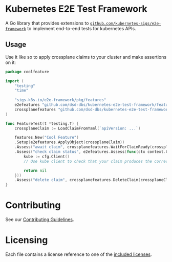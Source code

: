 <!--
 ~ SPDX-FileCopyrightText: Copyright DB InfraGO AG and contributors
 ~ SPDX-License-Identifier: Apache-2.0
 -->

# Kubernetes E2E Test Framework

A Go library that provides extensions to [`github.com/kubernetes-sigs/e2e-framework`](https://github.com/kubernetes-sigs/e2e-framework) to implement end-to-end tests for kubernetes APIs.

## Usage

Use it like so to apply crossplane claims to your cluster and make assertions on it:

```go
package coolfeature

import (
	"testing"
	"time"
	
	"sigs.k8s.io/e2e-framework/pkg/features"
	e2efeatures "github.com/dsd-dbs/kubernetes-e2e-test-framework/features"
	crossplanefeatures "github.com/dsd-dbs/kubernetes-e2e-test-framework/crossplane/features"
)

func FeatureTest(t *testing.T) {
	crossplaneClaim := LoadClaimFromYaml(`apiVersion: ...`)

	features.New("Cool Feature")
	.Setup(e2efeatures.ApplyObject(crossplaneClaim))
	.Assess("await claim", crossplanefeatures.WaitForClaimReady(crossplaneClaim, 5*time.Minutes))
	.Assess("check claim status", e2efeatures.Assess(func(ctx context.Context, t *testing.T, cfg *envconf.Config) error {
		kube := cfg.Client()
		// Use kube client to check that your claim produces the correct managed resources.

		return nil
	}))
	.Assess("delete claim", crossplanefeatures.DeleteClaim(crossplaneClaim, 5*time.Minutes))
}
```

# Contributing

See our [Contributing Guidelines](./CONTRIBUTING.md).

# Licensing

Each file contains a license reference to one of the [included licenses](./LICENSES).
